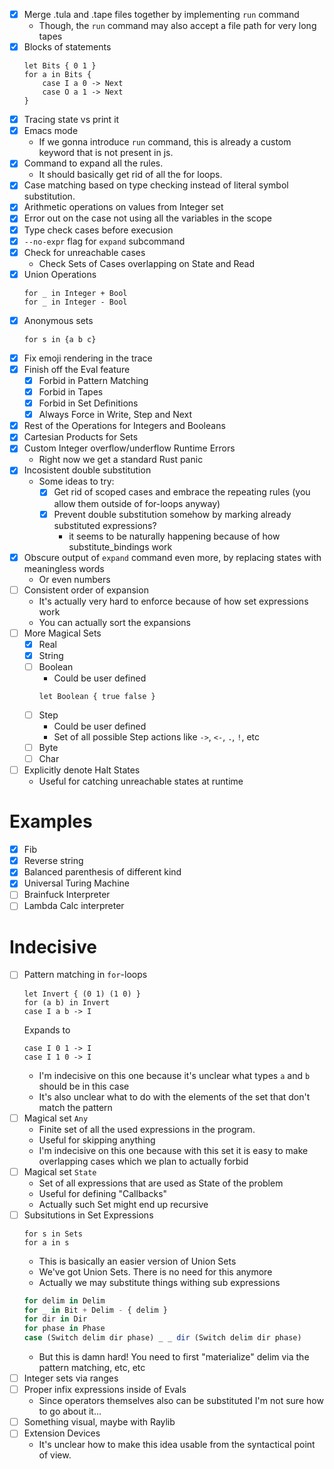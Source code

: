 - [x] Merge .tula and .tape files together by implementing `run` command
  - Though, the `run` command may also accept a file path for very
    long tapes
- [x] Blocks of statements
  ```tula
  let Bits { 0 1 }
  for a in Bits {
      case I a 0 -> Next
      case O a 1 -> Next
  }
  ```
- [x] Tracing state vs print it
- [x] Emacs mode
  - If we gonna introduce `run` command, this is already a custom
    keyword that is not present in js.
- [x] Command to expand all the rules.
  - It should basically get rid of all the for loops.
- [x] Case matching based on type checking instead of literal symbol
      substitution.
- [x] Arithmetic operations on values from Integer set
- [x] Error out on the case not using all the variables in the scope
- [x] Type check cases before execusion
- [x] `--no-expr` flag for `expand` subcommand
- [x] Check for unreachable cases
  - Check Sets of Cases overlapping on State and Read
- [x] Union Operations
  ```tula
  for _ in Integer + Bool
  for _ in Integer - Bool
  ```
- [x] Anonymous sets
  ```tule
  for s in {a b c}
  ```
- [x] Fix emoji rendering in the trace
- [x] Finish off the Eval feature
  - [x] Forbid in Pattern Matching
  - [x] Forbid in Tapes
  - [x] Forbid in Set Definitions
  - [x] Always Force in Write, Step and Next
- [x] Rest of the Operations for Integers and Booleans
- [x] Cartesian Products for Sets
- [x] Custom Integer overflow/underflow Runtime Errors
  - Right now we get a standard Rust panic
- [x] Incosistent double substitution
  - Some ideas to try:
    - [x] Get rid of scoped cases and embrace the repeating rules (you allow them outside of for-loops anyway)
    - [x] Prevent double substitution somehow by marking already substituted expressions?
      - it seems to be naturally happening because of how substitute_bindings work
- [x] Obscure output of `expand` command even more, by replacing states with meaningless words
  - Or even numbers
- [ ] Consistent order of expansion
  - It's actually very hard to enforce because of how set expressions work
  - You can actually sort the expansions
- [ ] More Magical Sets
  - [x] Real
  - [x] String
  - [ ] Boolean
    - Could be user defined
    ```tula
    let Boolean { true false }
    ```
  - [ ] Step
    - Could be user defined
    - Set of all possible Step actions like `->`, `<-`, `.`, `!`, etc
  - [ ] Byte
  - [ ] Char
- [ ] Explicitly denote Halt States
  - Useful for catching unreachable states at runtime

# Examples

- [x] Fib
- [x] Reverse string
- [x] Balanced parenthesis of different kind
- [x] Universal Turing Machine
- [ ] Brainfuck Interpreter
- [ ] Lambda Calc interpreter

# Indecisive

- [ ] Pattern matching in `for`-loops
  ```tula
  let Invert { (0 1) (1 0) }
  for (a b) in Invert
  case I a b -> I
  ```
  Expands to
  ```tula
  case I 0 1 -> I
  case I 1 0 -> I
  ```
  - I'm indecisive on this one because it's unclear what types `a` and
    `b` should be in this case
  - It's also unclear what to do with the elements of the set that don't
    match the pattern
- [ ] Magical set `Any`
  - Finite set of all the used expressions in the program.
  - Useful for skipping anything
  - I'm indecisive on this one because with this set it is easy to
    make overlapping cases which we plan to actually forbid
- [ ] Magical set `State`
  - Set of all expressions that are used as State of the problem
  - Useful for defining "Callbacks"
  - Actually such Set might end up recursive
- [ ] Subsitutions in Set Expressions
  ```tula
  for s in Sets
  for a in s
  ```
  - This is basically an easier version of Union Sets
  - We've got Union Sets. There is no need for this anymore
  - Actually we may substitute things withing sub expressions
  ```js
  for delim in Delim
  for _ in Bit + Delim - { delim }
  for dir in Dir
  for phase in Phase
  case (Switch delim dir phase) _ _ dir (Switch delim dir phase)
  ```
  - But this is damn hard! You need to first "materialize" delim via the pattern matching, etc, etc
- [ ] Integer sets via ranges
- [ ] Proper infix expressions inside of Evals
  - Since operators themselves also can be substituted I'm not sure how to go about it...
- [ ] Something visual, maybe with Raylib
- [ ] Extension Devices
  - It's unclear how to make this idea usable from the syntactical point of view.
